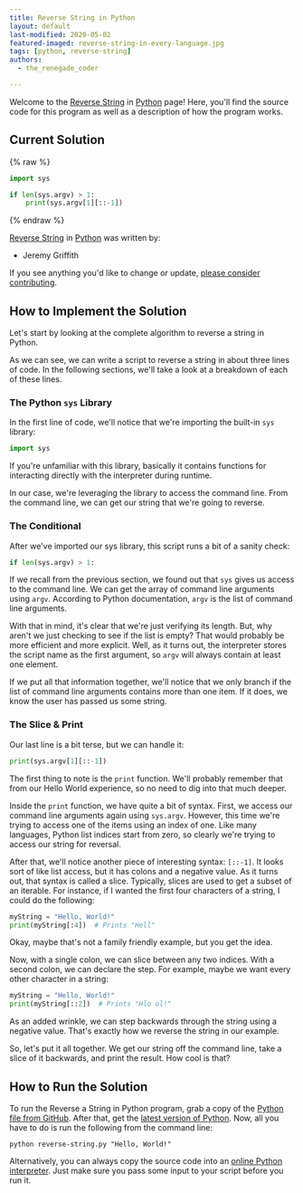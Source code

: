 ```yaml
---
title: Reverse String in Python
layout: default
last-modified: 2020-05-02
featured-imaged: reverse-string-in-every-language.jpg
tags: [python, reverse-string]
authors:
  - the_renegade_coder

---
```


Welcome to the [Reverse String](https://sampleprograms.io/projects/reverse-string) in [Python](https://sampleprograms.io/languages/python) page! Here, you'll find the source code for this program as well as a description of how the program works.

## Current Solution

{% raw %}

```python
import sys

if len(sys.argv) > 1:
    print(sys.argv[1][::-1])
```

{% endraw %}

[Reverse String](https://sampleprograms.io/projects/reverse-string) in [Python](https://sampleprograms.io/languages/python) was written by:

- Jeremy Griffith

If you see anything you'd like to change or update, [please consider contributing](https://github.com/TheRenegadeCoder/sample-programs).

## How to Implement the Solution

Let's start by looking at the complete algorithm to reverse a string in Python.

As we can see, we can write a script to reverse a string in about three lines
of code. In the following sections, we'll take a look at a breakdown of each of
these lines.

### The Python `sys` Library

In the first line of code, we'll notice that we're importing the built-in `sys`
library:

```python
import sys
```

If you're unfamiliar with this library, basically it contains functions for
interacting directly with the interpreter during runtime.

In our case, we're leveraging the library to access the command line. From the
command line, we can get our string that we're going to reverse.

### The Conditional

After we've imported our sys library, this script runs a bit of a sanity check:

```python
if len(sys.argv) > 1:
```

If we recall from the previous section, we found out that `sys` gives us access to
the command line. We can get the array of command line arguments using `argv`.
According to Python documentation, `argv` is the list of command line arguments.

With that in mind, it's clear that we're just verifying its length. But, why
aren't we just checking to see if the list is empty? That would probably be
more efficient and more explicit. Well, as it turns out, the interpreter stores
the script name as the first argument, so `argv` will always contain at least one
element.

If we put all that information together, we'll notice that we only branch if the
list of command line arguments contains more than one item. If it does, we know
the user has passed us some string.

### The Slice & Print

Our last line is a bit terse, but we can handle it:

```python
print(sys.argv[1][::-1])
```

The first thing to note is the `print` function. We'll probably remember that
from our Hello World experience, so no need to dig into that much deeper.

Inside the `print` function, we have quite a bit of syntax. First, we access our
command line arguments again using `sys.argv`. However, this time we're trying to
access one of the items using an index of one. Like many languages, Python list
indices start from zero, so clearly we're trying to access our string for reversal.

After that, we'll notice another piece of interesting syntax: `[::-1]`. It looks
sort of like list access, but it has colons and a negative value. As it turns
out, that syntax is called a slice. Typically, slices are used to get a subset
of an iterable. For instance, if I wanted the first four characters of a string,
I could do the following:

```python
myString = "Hello, World!"
print(myString[:4])  # Prints "Hell"
```

Okay, maybe that's not a family friendly example, but you get the idea.

Now, with a single colon, we can slice between any two indices. With a second
colon, we can declare the step. For example, maybe we want every other character
in a string:

```python
myString = "Hello, World!"
print(myString[::2])  # Prints "Hlo ol!"
```

As an added wrinkle, we can step backwards through the string using a negative
value. That's exactly how we reverse the string in our example.

So, let's put it all together. We get our string off the command line, take a
slice of it backwards, and print the result. How cool is that?


## How to Run the Solution

To run the Reverse a String in Python program, grab a copy of the [Python file from GitHub][1].
After that, get the [latest version of Python][2]. Now, all you have to
do is run the following from the command line:

```console
python reverse-string.py "Hello, World!"
```

Alternatively, you can always copy the source code into an [online Python interpreter][3].
Just make sure you pass some input to your script before you run it.

[1]: https://github.com/TheRenegadeCoder/sample-programs/blob/main/archive/p/python/reverse_string.py
[2]: https://www.python.org/downloads/
[3]: https://www.online-python.com/
